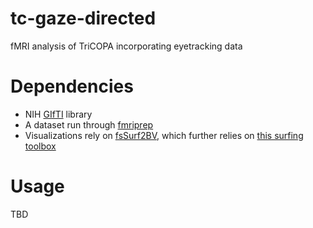 # tc-gaze-directed
fMRI analysis of TriCOPA incorporating eyetracking data

# Dependencies
- NIH [GIfTI](https://github.com/gllmflndn/gifti) library
- A dataset run through [fmriprep](https://fmriprep.org/en/stable/)
- Visualizations rely on [fsSurf2BV](https://github.com/tarrlab/Freesurfer-to-BrainVoyager),
which further relies on [this surfing toolbox]()

# Usage
TBD
